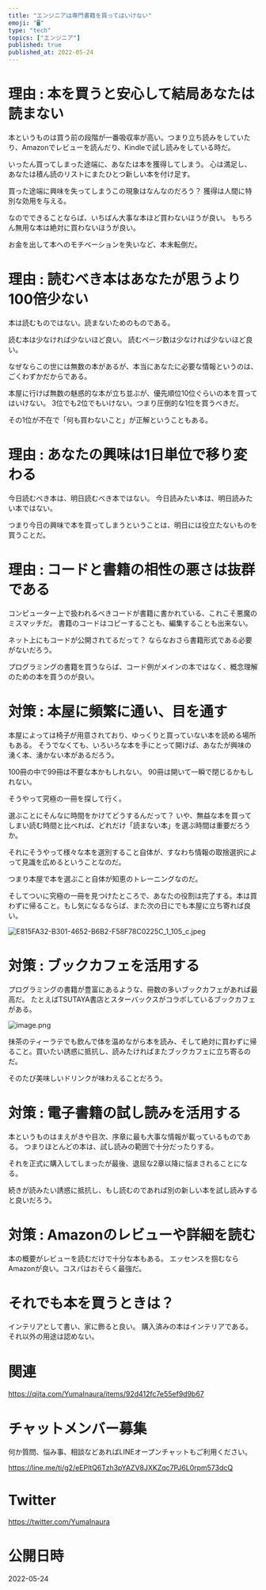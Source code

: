 ```yaml
---
title: "エンジニアは専門書籍を買ってはいけない"
emoji: "🖥"
type: "tech"
topics: ["エンジニア"]
published: true
published_at: 2022-05-24
---
```


# 理由 : 本を買うと安心して結局あなたは読まない

本というものは買う前の段階が一番吸収率が高い。つまり立ち読みをしていたり、Amazonでレビューを読んだり、Kindleで試し読みをしている時だ。

いったん買ってしまった途端に、あなたは本を獲得してしまう。
心は満足し、あなたは積ん読のリストにまたひとつ新しい本を付け足す。

買った途端に興味を失ってしまうこの現象はなんなのだろう？
獲得は人間に特別な効用を与える。

なのでできることならば、いちばん大事な本ほど買わないほうが良い。
もちろん無用な本は絶対に買わないほうが良い。

お金を出して本へのモチベーションを失いなど、本末転倒だ。


# 理由 : 読むべき本はあなたが思うより100倍少ない

本は読むものではない。読まないためのものである。

読む本は少なければ少ないほど良い。
読むページ数は少なければ少ないほど良い。

なぜならこの世には無数の本があるが、本当にあなたに必要な情報というのは、ごくわずかだからである。

本屋に行けば無数の魅惑的な本が立ち並ぶが、優先順位10位ぐらいの本を買ってはいけない。
3位でも2位でもいけない。つまり圧倒的な1位を買うべきだ。

その1位が不在で「何も買わないこと」が正解ということもある。

# 理由 : あなたの興味は1日単位で移り変わる

今日読むべき本は、明日読むべき本ではない。
今日読みたい本は、明日読みたい本ではない。

つまり今日の興味で本を買ってしまうということは、明日には役立たないものを買うことだ。



# 理由 : コードと書籍の相性の悪さは抜群である

コンピューター上で扱われるべきコードが書籍に書かれている、これこそ悪魔のミスマッチだ。
書籍のコードはコピーすることも、編集することも出来ない。

ネット上にもコードが公開されてるだって？
ならなおさら書籍形式である必要がないだろう。

プログラミングの書籍を買うならば、コード例がメインの本ではなく、概念理解のための本を買うのが良い。


# 対策 : 本屋に頻繁に通い、目を通す

本屋によっては椅子が用意されており、ゆっくりと買っていない本を読める場所もある。
そうでなくても、いろいろな本を手にとって開けば、あなたが興味の湧く本、湧かない本があるだろう。

100冊の中で99冊は不要な本かもしれない。
90冊は開いて一瞬で閉じるかもしれない。

そうやって究極の一冊を探して行く。

選ぶことにそんなに時間をかけてどうするんだって？
いや、無益な本を買ってしまい読む時間と比べれば、どれだけ「読まない本」を選ぶ時間は重要だろうか。

それにそうやって様々な本を選別すること自体が、すなわち情報の取捨選択によって見識を広めるということなのだ。

つまり本屋で本を選ぶこと自体が知恵のトレーニングなのだ。

そしてついに究極の一冊を見つけたところで、あなたの役割は完了する。本は買わずに帰ること。もし気になるならば、また次の日にでも本屋に立ち寄れば良い。

![E815FA32-B301-4652-B6B2-F58F78C0225C_1_105_c.jpeg](https://qiita-image-store.s3.ap-northeast-1.amazonaws.com/0/89618/307bbc97-d8db-80f5-c600-271d9da78077.jpeg)



# 対策 : ブックカフェを活用する

プログラミングの書籍が豊富にあるような、冊数の多いブックカフェがあれば最高だ。
たとえばTSUTAYA書店とスターバックスがコラボしているブックカフェがある。


![image.png](https://qiita-image-store.s3.ap-northeast-1.amazonaws.com/0/89618/d81d3260-8b90-2a66-c27d-6b9beb7237f9.png)


抹茶のティーラテでも飲んで体を温めながら本を読み、そして絶対に買わずに帰ること。買いたい誘惑に抵抗し、読みたければまたブックカフェに立ち寄るのだ。

そのたび美味しいドリンクが味わえることだろう。


# 対策 : 電子書籍の試し読みを活用する

本というものはまえがきや目次、序章に最も大事な情報が載っているものである。
つまりほとんどの本は、試し読みの範囲で十分だったりする。

それを正式に購入してしまったが最後、退屈な2章以降に悩まされることになる。

続きが読みたい誘惑に抵抗し、もし読むのであれば別の新しい本を試し読みすると良いだろう。

# 対策 : Amazonのレビューや詳細を読む

本の概要がレビューを読むだけで十分な本もある。
エッセンスを掴むならAmazonが良い。コスパはおそらく最強だ。

# それでも本を買うときは？

インテリアとして書い、家に飾ると良い。
購入済みの本はインテリアである。それ以外の用途は認めない。


# 関連

https://qiita.com/YumaInaura/items/92d412fc7e55ef9d9b67


<!-- Update From Qiita API -->

# チャットメンバー募集


何か質問、悩み事、相談などあればLINEオープンチャットもご利用ください。

https://line.me/ti/g2/eEPltQ6Tzh3pYAZV8JXKZqc7PJ6L0rpm573dcQ





# Twitter


https://twitter.com/YumaInaura


<!-- Update From Qiita API -->



# 公開日時

2022-05-24
